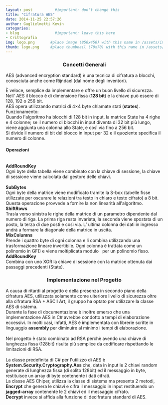 ```yaml
---
layout: post          #important: don't change this
title: "Cifratura AES"
date: 2014-11-25 22:57:26
author: Guglielmetti Kevin
categories:
- blog                #important: leave this here
- Crittografia
img: logo.png       #place image (850x450) with this name in /assets/img/blog/
thumb: logo.png     #place thumbnail (70x70) with this name in /assets/img/blog/thumbs/
---
```

<center><h3> Concetti Generali </h3></center>
<p>AES (advanced encryption standard) è una tecnica di cifratura a blocchi, conosciuta anche come Rijndael (dal nome degli inventori).</p>

<!--more-->
<p>
	È veloce, semplice da implementare e offre un buon livello di sicurezza.<br>
	Nell' AES il blocco è di dimensione fissa (<b>128 bit</b>) e la chiave può essere di 128, 192 o 256 bit.<br>
	AES opera utilizzando matrici di 4×4 byte chiamate stati (<b>states</b>). Funzionamento:<br>
	Quando l'algoritmo ha blocchi di 128 bit in input, la matrice State ha 4 righe e 4 colonne; se il numero di blocchi in input diventa di 32 bit più lungo, viene aggiunta una colonna allo State, e così via fino a 256 bit.<br>
	Si divide il numero di bit del blocco in input per 32 e il quoziente specifica il numero di colonne.<br>
	<h4>Operazioni</h4><br>
	<b>AddRoundKey</b><br> 
	Ogni byte della tabella viene combinato con la chiave di sessione, la chiave di sessione viene calcolata dal gestore delle chiavi.<br>
	<br>
	<b>SubBytes</b><br>
	Ogni byte della matrice viene modificato tramite la S-box (tabelle fisse utilizzate per oscurare le relazioni tra testo in chiaro e testo cifrato) a 8 bit. Questa operazione provvede a fornire la non linearità all'algoritmo.<br>
	<img class="img-responsive" src="http://upload.wikimedia.org/wikipedia/commons/a/a4/AES-SubBytes.svg" alt=""><br>
	<b>ShiftRows</b><br>
	Trasla verso sinistra le righe della matrice di un parametro dipendente dal numero di riga. La prima riga resta invariata, la seconda viene spostata di un posto, la terza di due posti e così via. L’ ultima colonna dei dati in ingresso andrà a formare la diagonale della matrice in uscita.<br>
	<img class="img-responsive" src="http://upload.wikimedia.org/wikipedia/commons/6/66/AES-ShiftRows.svg" alt=""><br>
	<b>MixColumns</b><br>
	Prende i quattro byte di ogni colonna e li combina utilizzando una trasformazione lineare invertibile. Ogni colonna è trattata come un polinomio in GF() e viene moltiplicata modulo   per un polinomio fisso.<br>
	<img class="img-responsive" src="http://upload.wikimedia.org/wikipedia/commons/7/76/AES-MixColumns.svg" alt=""><br>
	<b>AddRoundKey</b><br>
	Combina con uno XOR la chiave di sessione con la matrice ottenuta dai passaggi precedenti (State).<br>
	<img class="img-responsive" src="http://upload.wikimedia.org/wikipedia/commons/a/ad/AES-AddRoundKey.svg" alt=""><br>
</p>
<center><h3>Implementazione nel Progetto</h3></center>
<p>
	A causa di ritardi al progetto e della presenza in secondo piano della cifratura AES, utilizzata solamente come ulteriore livello di sicurezza oltre alla cifratura RSA + ASCII Art, il gruppo ha optato per utilizzare la classe AES di sistema.<br>
	Durante la fase di documentazione è inoltre emerso che una implementazione AES in C# avrebbe condotto a tempi di elaborazione eccessivi. In molti casi, infatti, AES è implementata con librerie scritte in linguaggio <b>assembly</b> per diminuire al minimo i tempi di elaborazione.<br>
	<br>
	Nel progetto è stato combinato ad RSA perchè avendo una chiave di lunghezza fissa (128bit) risulta più semplice da codificare rispettando le limitazioni di RSA.<br>
	<br>
	La classe predefinita di C# per l'utilizzo di AES è <b>System.Security.Cryptography.Aes</b> che, data in input le 2 chiavi random generate di lunghezza fissa (di solito 128bit) ed il messaggio in byte, restituisce un array di byte contenente i dati cifrati.<br>
	La classe AES Chiper, utilizza la classe di sistema ma presenta 2 metodi, <b>Encrypt</b> che genera le chiavi e cifra il messaggio in input restituendo un <b>jagged-array</b> contenente le 2 chiavi ed il messaggio cifrato.<br>
	<b>Decrypt</b> invece si affida alla funzione di decifratura standard di AES.<br>
<script src="https://gist.github.com/artumino/640c270af1d530faf39a.js"></script><br>
</p>
